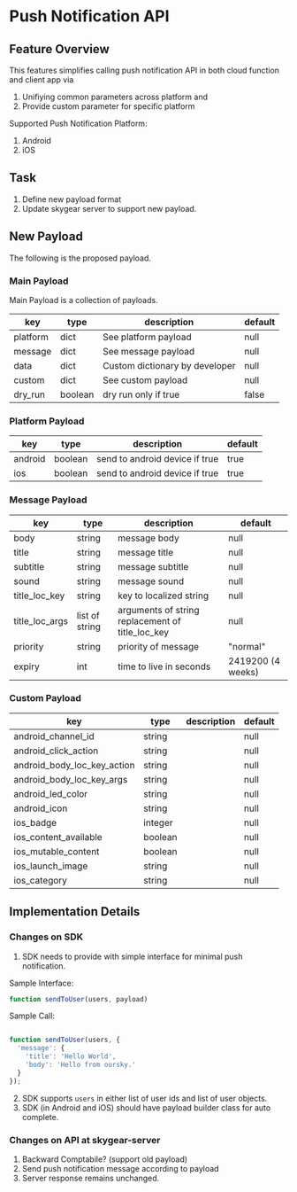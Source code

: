 # Push Notification API
## Feature Overview

This features simplifies calling push notification API in both cloud function and client app via

1. Unifiying common parameters across platform and
2. Provide custom parameter for specific platform


Supported Push Notification Platform:

1. Android
2. iOS

## Task

1. Define new payload format
2. Update skygear server to support new payload.

## New Payload

The following is the proposed payload.

### Main Payload

Main Payload is a collection of payloads.

|key | type |description           |default|
|----|------|----------------------|-------|
|platform|dict|See platform payload|null|
|message|dict|See message payload|null|
|data|dict|Custom dictionary by developer|null|
|custom|dict|See custom payload|null|
|dry\_run|boolean|dry run only if true|false|



### Platform Payload

|key | type |description|default|
|----|------|-----------|-------|
|android|boolean|send to android device if true|true|
|ios|boolean|send to android device if true|true|

### Message Payload

|key|type|description|default|
|---|----|-----------|-------|
|body|string|message body|null|
|title|string|message title|null|
|subtitle|string|message subtitle|null|
|sound|string|message sound|null|
|title\_loc\_key|string|key to localized string|null|
|title\_loc\_args|list of string|arguments of string replacement of title\_loc\_key|null|
|priority|string|priority of message|"normal"|
|expiry|int|time to live in seconds| 2419200 (4 weeks)|


### Custom Payload
|key|type|description|default|
|---|----|-----------|-------|
|android\_channel\_id|string| |null|
|android\_click\_action|string| |null|
|android\_body\_loc\_key\_action|string| |null|
|android\_body\_loc\_key\_args|string| |null|
|android\_led\_color|string| |null|
|android\_icon|string| |null|
|ios\_badge|integer| |null|
|ios\_content\_available|boolean| |null|
|ios\_mutable\_content|boolean| |null|
|ios\_launch\_image|string| |null|
|ios\_category|string| |null|



## Implementation Details



### Changes on SDK
1. SDK needs to provide with simple interface for minimal push notification.


Sample Interface:

```javascript
function sendToUser(users, payload)
```

Sample Call:
```javascript

function sendToUser(users, {
  'message': {
    'title': 'Hello World',
    'body': 'Hello from oursky.'
  }
});
```

2. SDK supports `users` in either list of user ids and list of user objects.
3. SDK (in Android and iOS) should have payload builder class for auto complete.

### Changes on API at skygear-server

1. Backward Comptabile? (support old payload)
2. Send push notification message according to payload
3. Server response remains unchanged.
